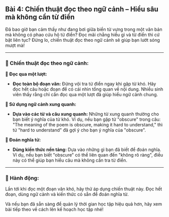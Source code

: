 ## Bài 4: Chiến thuật đọc theo ngữ cảnh – Hiểu sâu mà không cần từ điển

Đã bao giờ bạn cảm thấy như đang bơi giữa biển từ vựng trong một văn bản mà không có phao cứu hộ từ điển? Đọc mãi chẳng hiểu gì và từ điển thì cứ bật liên tục? Đừng lo, chiến thuật đọc theo ngữ cảnh sẽ giúp bạn lướt sóng mượt mà!

---

### 📌 Chiến thuật đọc theo ngữ cảnh:

**🔹 Đọc qua một lượt:**
- **Đọc toàn bộ đoạn văn:** Đừng vội tra từ điển ngay khi gặp từ khó. Hãy đọc hết câu hoặc đoạn để có cái nhìn tổng quan về nội dung. Nhiều sinh viên thấy rằng chỉ cần đọc qua một lượt đã giúp hiểu ngữ cảnh chung.

**🔹 Sử dụng ngữ cảnh xung quanh:**
- **Dựa vào các từ và câu xung quanh:** Những từ xung quanh thường cho bạn biết ý nghĩa của từ khó. Ví dụ, nếu bạn gặp từ "obscure" trong câu: "The meaning of the poem is obscure, making it hard to understand," thì từ "hard to understand" đã gợi ý cho bạn ý nghĩa của "obscure".

**🔹 Đoán nghĩa từ:**
- **Dùng kiến thức nền tảng:** Dựa vào những gì bạn đã biết để đoán nghĩa. Ví dụ, nếu bạn biết "obscure" có thể liên quan đến "không rõ ràng", điều này có thể giúp bạn hiểu câu mà không cần tra từ điển.

---

### 🚀 Hành động:

Lần tới khi đọc một đoạn văn khó, hãy thử áp dụng chiến thuật này. Đọc hết đoạn, dùng ngữ cảnh và kiến thức có sẵn để đoán nghĩa từ.

Và nếu bạn đã sẵn sàng để quản lý thời gian học tập hiệu quả hơn, hãy xem bài tiếp theo về cách lên kế hoạch học tập nhé!